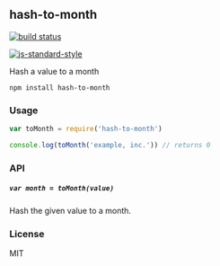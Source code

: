 ## hash-to-month

[![build status](http://img.shields.io/travis/jekrb/hash-to-month.svg?style=flat)](http://travis-ci.org/jekrb/hash-to-month)

[![js-standard-style](https://cdn.rawgit.com/feross/standard/master/badge.svg)](https://github.com/feross/standard)


Hash a value to a month

```
npm install hash-to-month
```

### Usage

``` js
var toMonth = require('hash-to-month')

console.log(toMonth('example, inc.')) // returns 0
```

### API

##### `var month = toMonth(value)`

Hash the given value to a month.


### License

MIT
